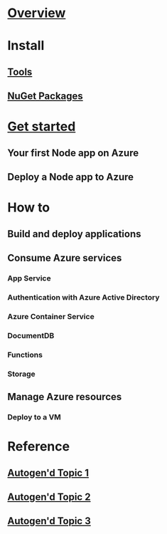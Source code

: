 # [Overview](index.md)
# Install
## [Tools](tools.md)
## [NuGet Packages](packages.md)
# [Get started](get-started.md)
## Your first Node app on Azure
## Deploy a Node app to Azure
# How to
## Build and deploy applications
## Consume Azure services
### App Service
### Authentication with Azure Active Directory
### Azure Container Service
### DocumentDB
### Functions
### Storage
## Manage Azure resources
### Deploy to a VM
# Reference
## [Autogen'd Topic 1](#)
## [Autogen'd Topic 2](#)
## [Autogen'd Topic 3](#)
